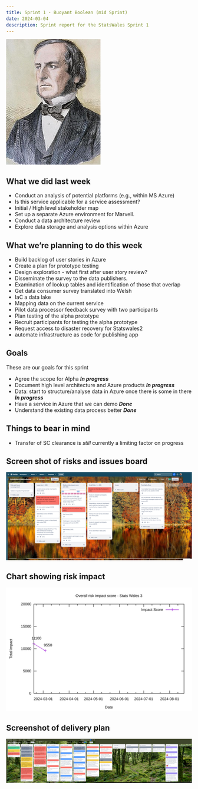```yaml
---
title: Sprint 1 - Buoyant Boolean (mid Sprint)
date: 2024-03-04
description: Sprint report for the StatsWales Sprint 1
---
```


![Engraving of the Reverend Boole](boole.png)

## What we did last week

- Conduct an analysis of potential platforms (e.g., within MS Azure)
- Is this service applicable for a service assessment?
- Initial / High level stakeholder map
- Set up a separate Azure environment for Marvell.
- Conduct a data architecture review
- Explore data storage and analysis options within Azure

## What we’re planning to do this week

- Build backlog of user stories in Azure
- Create a plan for prototype testing
- Design exploration - what first after user story review?
-  Disseminate the survey to the data publishers.
- Examination of lookup tables and identification of those that overlap
- Get data consumer survey translated into Welsh
- IaC a data lake
-  Mapping data on the current service
- Pilot data processor feedback survey with two participants
- Plan testing of the alpha prototype
- Recruit participants for testing the alpha prototype
- Request access to disaster recovery for Statswales2
- automate infrastructure as code for publishing app

## Goals

These are our goals for this sprint


- Agree the scope for Alpha <span class="badge bg-info">_**In progress**_</span>
- Document high level architecture and Azure products <span class="badge bg-info">_**In progress**_</span>
- Data: start to structure/analyse data in Azure once there is some in there <span class="badge bg-info">_**In progress**_</span>
- Have a service in Azure that we can demo <span class="badge bg-success">_**Done**_</span>
- Understand the existing data process better <span class="badge bg-info">_**Done**_</span>

## Things to bear in mind
- Transfer of SC clearance is *still* currently a limiting factor on progress

## Screen shot of risks and issues board
![Screenshot of risks and issues board](risksAndIssues20240304.png)

## Chart showing risk impact
![Chart showing risk impact](riskImpact20240304.svg)

## Screenshot of delivery plan
![Screenshot of delivery plan](deliveryPlan20240304.png)
